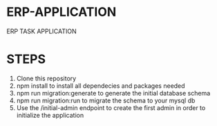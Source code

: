 # ERP-APPLICATION
ERP TASK APPLICATION

# STEPS

1. Clone this repository
2. npm install to install all dependecies and packages needed
3. npm run migration:generate to generate the initial database schema
4. npm run migration:run to migrate the schema to your mysql db
5. Use the /initial-admin endpoint to create the first admin in order to initialize the application
